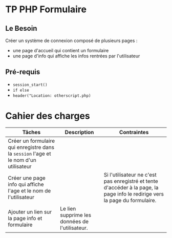 # TP PHP Formulaire
## Le Besoin
Créer un système de connexion composé de plusieurs pages :
- une page d'accueil qui contient un formulaire
- une page d'info qui affiche les infos rentrées par l'utilisateur
## Pré-requis
- `session_start()`
- `if else`
- `header("Location: otherscript.php)`
# Cahier des charges

|Tâches| Description | Contraintes |
|---|---|---|
|Créer un formulaire qui enregistre dans la `session` l'age et le nom d'un utilisateur
| Créer une page info qui affiche l'age et le nom de l'utilisateur ||Si l'utilisateur ne c'est pas enregistré et tente d'accéder à la page, la page info le redirige vers la page du formulaire.
| Ajouter un lien sur la page info et formulaire| Le lien supprime les données de l'utilisateur.